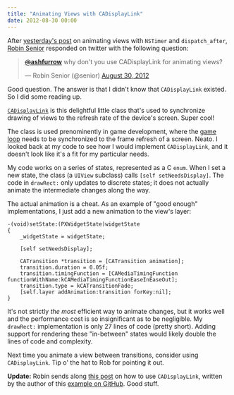 ```yaml
---
title: "Animating Views with CADisplayLink"
date: 2012-08-30 00:00
---
```


After [yesterday's post](/blog/animating-views-with-nstimer-and-dispatch_after/) on animating views with `NSTimer` and `dispatch_after`, [Robin Senior](http://twitter.com/senior) responded on twitter with the following question:

<blockquote class="twitter-tweet" data-in-reply-to="240936328655691776">
	<p><a href="https://twitter.com/ashfurrow"><s>@</s><b>ashfurrow</b></a> why don't you use CADisplayLink for animating views?</p>— Robin Senior (@senior) <a href="https://twitter.com/senior/status/240990149893312512" data-datetime="2012-08-30T01:51:43+00:00">August 30, 2012</a>
</blockquote>
<script src="//platform.twitter.com/widgets.js" charset="utf-8"></script>

Good question. The answer is that I didn't know that `CADisplayLink` existed. So I did some reading up.

[`CADisplayLink`](http://developer.apple.com/library/ios/#documentation/QuartzCore/Reference/CADisplayLink_ClassRef/Reference/Reference.html) is this delightful little class that's used to synchronize drawing of views to the refresh rate of the device's screen. Super cool!

The class is used prenominently in game development, where the [game loop](http://www.ananseproductions.com/game-loops-on-ios/) needs to be synchronized to the frame refresh of a screen. Neato. I looked back at my code to see how I would implement `CADisplayLink`, and it doesn't look like it's a fit for my particular needs.

My code works on a series of states, represented as a C `enum`. When I set a new state, the class (a `UIView` subclass) calls `[self setNeedsDisplay]`. The code in `drawRect:` only updates to discrete states; it does not actually animate the intermediate changes along the way.

The actual animation is a cheat. As an example of "good enough" implementations, I just add a new animation to the view's layer:

```
-(void)setState:(PXWidgetState)widgetState
{
    _widgetState = widgetState;

    [self setNeedsDisplay];

    CATransition *transition = [CATransition animation];
    transition.duration = 0.05f;
    transition.timingFunction = [CAMediaTimingFunction functionWithName:kCAMediaTimingFunctionEaseInEaseOut];
    transition.type = kCATransitionFade;
    [self.layer addAnimation:transition forKey:nil];
}
```

It's not strictly _the most_ efficient way to animate changes, but it works well and the performance cost is so insignificant as to be negligible. My `drawRect:` implementation is only 27 lines of code (pretty short). Adding support for rendering these "in-between" states would likely double the lines of code and complexity.

Next time you animate a view between transitions, consider using `CADisplayLink`. Tip o' the hat to Rob for pointing it out.

**Update:** Robin sends along [this post](http://zearfoss.wordpress.com/2011/09/02/more-cadisplaylink/) on how to use `CADisplayLink`, written by the author of this [example on GitHub](https://github.com/pzearfoss/CircleDraw). Good stuff.

<!-- more -->
